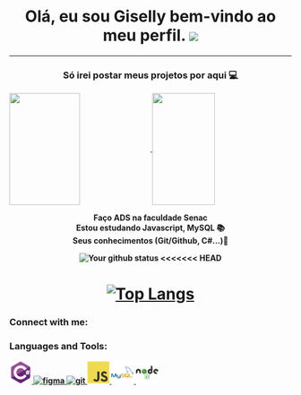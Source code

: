 <h1 align="center"> Olá, eu sou <strong>Giselly</strong> bem-vindo ao meu perfil.
<img src="https://media.giphy.com/media/hvRJCLFzcasrR4ia7z/giphy.gif" width="30px"></h1>

<hr>

<h3 align="center"><strong>Só irei postar meus projetos por aqui 💻</h3>
<a href="https://github.com/gisellitiWeb/github-readme-stats">
  <img height=200 width="50%" align="center" src="https://github-readme-stats.vercel.app/api?username=gisellitiWeb&theme=transparent" />
</a>
<a href="https://github.com/gisellitiWeb/convoychat">
  <img height=200 width="47%" align="center" src="https://github-readme-stats.vercel.app/api/top-langs?username=gisellitiWeb&layout=compact&langs_count=8&theme=transparent" />
</a>
<p align="center">
  <strong>Faço ADS na faculdade Senac</strong><br>
  <strong>Estou estudando Javascript, MySQL </strong>📚<br>
  <strong>Seus conhecimentos (Git/Github, C#...)</strong>🚀<br>
</p>

<div align="center">

![Your github status](https://github-readme-stats.vercel.app/api?username=Duduxs&show_icons=true&theme=dark)
<<<<<<< HEAD

[![Top Langs](https://github-readme-stats.vercel.app/api/top-langs/?username=Duduxs&layout=compact&theme=dark)](https://github.com/felipecastrosales/github-readme-stats)
=======

  </div>

<h3 align="left">Connect with me:</h3>
<p align="left">
</p>

<h3 align="left">Languages and Tools:</h3>
<p align="left"> <a href="https://www.w3schools.com/cs/" target="_blank" rel="noreferrer"> <img src="https://raw.githubusercontent.com/devicons/devicon/master/icons/csharp/csharp-original.svg" alt="csharp" width="40" height="40"/> </a> <a href="https://www.figma.com/" target="_blank" rel="noreferrer"> <img src="https://www.vectorlogo.zone/logos/figma/figma-icon.svg" alt="figma" width="40" height="40"/> </a> <a href="https://git-scm.com/" target="_blank" rel="noreferrer"> <img src="https://www.vectorlogo.zone/logos/git-scm/git-scm-icon.svg" alt="git" width="40" height="40"/> </a> <a href="https://developer.mozilla.org/en-US/docs/Web/JavaScript" target="_blank" rel="noreferrer"> <img src="https://raw.githubusercontent.com/devicons/devicon/master/icons/javascript/javascript-original.svg" alt="javascript" width="40" height="40"/> </a> <a href="https://www.mysql.com/" target="_blank" rel="noreferrer"> <img src="https://raw.githubusercontent.com/devicons/devicon/master/icons/mysql/mysql-original-wordmark.svg" alt="mysql" width="40" height="40"/> </a> <a href="https://nodejs.org" target="_blank" rel="noreferrer"> <img src="https://raw.githubusercontent.com/devicons/devicon/master/icons/nodejs/nodejs-original-wordmark.svg" alt="nodejs" width="40" height="40"/> </a> </p>
